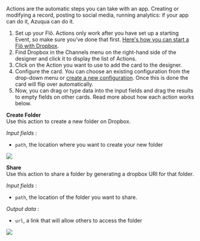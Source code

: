 Actions are the automatic steps you can take with an app. Creating or modifying a record, posting to social media, running analytics: if your app can do it, Azuqua can do it. 

1. Set up your Fl&otilde;. Actions only work after you have set up a starting Event, so make sure you&rsquo;ve done that first. [Here's how you can start a Flõ with Dropbox]().
2. Find Dropbox in the Channels menu on the right-hand side of the designer and click it to display the list of Actions.
3. Click on the Action you want to use to add the card to the designer. 
4. Configure the card. You can choose an existing configuration from the drop-down menu or [create a new configuration](). Once this is done the card will flip over automatically. 
5. Now, you can drag or type data into the input fields and drag the results to empty fields on other cards. Read more about how each action works below.

**Create Folder**  
Use this action to create a new folder on Dropbox. 

*Input fields* :

* `path`, the location where you want to create your new folder 

<!---does path need to be inclusive (e.g. www.dropbox.com/azuqua/...) or is the path of your dropbox implied?--->

<img src="https://s3.amazonaws.com/azuqua_static/help-center/Channels/dropbox/dropbox-action-1.png"></img>

**Share**  
Use this action to share a folder by generating a dropbox URl for that folder.  

<!---what are the permissions included in this? Can people who have the link edit?--->


*Input fields* : 

* `path`, the location of the folder you want to share. 

<!---same question, is this inclusive?--->

*Output data* :

* `url`, a link that will allow others to access the folder

<img src="https://s3.amazonaws.com/azuqua_static/help-center/Channels/dropbox/dropbox-action-2.png"></img>